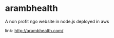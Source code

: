# arambhealth
A non profit ngo website in node.js deployed in aws

link: http://arambhealth.com/ 


